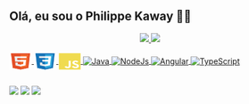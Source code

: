 ## Olá, eu sou o Philippe Kaway 🐱‍👤
<div align="center">
  <a href="https://github.com/Kaway-Dev">
  <img height="170em" src="https://github-readme-stats.vercel.app/api?username=Kaway-Dev&show_icons=true&theme=react&include_all_commits=true&count_private=true">
  <img height="170em" src="https://github-readme-stats.vercel.app/api/top-langs/?username=Kaway-Dev&layout=compact&langs_count=7&theme=react">
</div>
<div style="display: inline_block"><br>
  <img align="center" alt="HTML" height="30" width="40" src="https://raw.githubusercontent.com/devicons/devicon/master/icons/html5/html5-original.svg">
  <img align="center" alt="CSS" height="30" width="40" src="https://raw.githubusercontent.com/devicons/devicon/master/icons/css3/css3-original.svg">
  <img align="center" alt="JavaScript" height="30" width="40" src="https://raw.githubusercontent.com/devicons/devicon/master/icons/javascript/javascript-plain.svg">
  <img align="center" alt="Java" height="30" width="40" img src="https://cdn.jsdelivr.net/gh/devicons/devicon/icons/java/java-original.svg">
  <img align="center" alt="NodeJs" height="30" width="40" <img src="https://cdn.jsdelivr.net/gh/devicons/devicon/icons/nodejs/nodejs-original.svg">
  <img align="center" alt="Angular" height="30" width="40" img src="https://cdn.jsdelivr.net/gh/devicons/devicon/icons/typescript/typescript-original.svg">
  <img align="center" alt="TypeScript" height="30" width="40" <img src="https://cdn.jsdelivr.net/gh/devicons/devicon/icons/angularjs/angularjs-plain.svg">
 

</div>
  
  ##
  
  <div> 
  <a href="https://instagram.com/kawaysb" target="_blank"><img src="https://img.shields.io/badge/-Instagram-%23E4405F?style=for-the-badge&logo=instagram&logoColor=white" target="_blank"></a>
  <a href = "mailto:philippekaway@gmail.com"><img src="https://img.shields.io/badge/-Gmail-%23333?style=for-the-badge&logo=gmail&logoColor=white" target="_blank"></a>
  <a href="https://www.linkedin.com/in/philippe-kaway-6715051a1" target="_blank"><img src="https://img.shields.io/badge/-LinkedIn-%230077B5?style=for-the-badge&logo=linkedin&logoColor=white" target="_blank"></a> 
  </div> 
  
